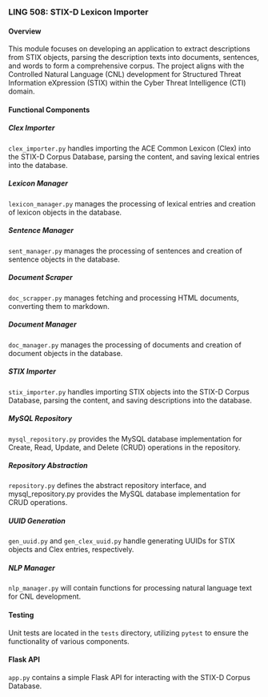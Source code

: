 ### LING 508: STIX-D Lexicon Importer

#### Overview
This module focuses on developing an application to extract descriptions from STIX objects, parsing the description texts into documents, sentences, and words to form a comprehensive corpus. The project aligns with the Controlled Natural Language (CNL) development for Structured Threat Information eXpression (STIX) within the Cyber Threat Intelligence (CTI) domain.

#### Functional Components

##### Clex Importer
`clex_importer.py` handles importing the ACE Common Lexicon (Clex) into the STIX-D Corpus Database, parsing the content, and saving lexical entries into the database.

##### Lexicon Manager
`lexicon_manager.py` manages the processing of lexical entries and creation of lexicon objects in the database.

##### Sentence Manager
`sent_manager.py` manages the processing of sentences and creation of sentence objects in the database.

##### Document Scraper
`doc_scrapper.py` manages fetching and processing HTML documents, converting them to markdown.

##### Document Manager
`doc_manager.py` manages the processing of documents and creation of document objects in the database.

##### STIX Importer
`stix_importer.py` handles importing STIX objects into the STIX-D Corpus Database, parsing the content, and saving descriptions into the database.

##### MySQL Repository
`mysql_repository.py` provides the MySQL database implementation for Create, Read, Update, and Delete (CRUD) operations in the repository.

##### Repository Abstraction
`repository.py` defines the abstract repository interface, and mysql_repository.py provides the MySQL database implementation for CRUD operations.

##### UUID Generation
`gen_uuid.py` and `gen_clex_uuid.py` handle generating UUIDs for STIX objects and Clex entries, respectively.

##### NLP Manager
`nlp_manager.py` will contain functions for processing natural language text for CNL development.

#### Testing
Unit tests are located in the `tests` directory, utilizing `pytest` to ensure the functionality of various components.

#### Flask API
`app.py` contains a simple Flask API for interacting with the STIX-D Corpus Database.